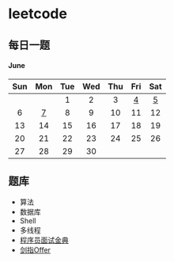 # leetcode

## 每日一题

#### June

| Sun  |                   Mon                    | Tue  | Wed  | Thu  |                             Fri                              |                            Sat                            |
| :--: | :--------------------------------------: | :--: | :--: | :--: | :----------------------------------------------------------: | :-------------------------------------------------------: |
|      |                                          |  1   |  2   |  3   | [4](questions/normal-0160-intersection-of-two-linked-lists.md) | [5](questions/normal-0203-remove-linked-list-elements.md) |
|  6   | [7](questions/normal-0494-target-sum.md) |  8   |  9   |  10  |                              11                              |                            12                             |
|  13  |                    14                    |  15  |  16  |  17  |                              18                              |                            19                             |
|  20  |                    21                    |  22  |  23  |  24  |                              25                              |                            26                             |
|  27  |                    28                    |  29  |  30  |      |                                                              |                                                           |

## 题库

- 算法
- 数据库
- Shell
- 多线程
- [程序员面试金典](cci/cracking-coding-interview.md)
- [剑指Offer](sfo/sword-finger-offer.md)

